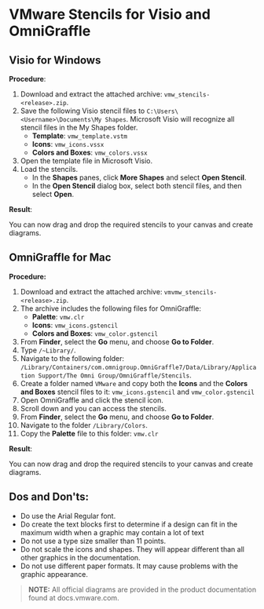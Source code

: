 # VMware Stencils for Visio and OmniGraffle

## Visio for Windows

**Procedure**:

1. Download and extract the attached archive: `vmw_stencils-<release>.zip`.
2. Save the following Visio stencil files to `C:\Users\<Username>\Documents\My Shapes`. 
Microsoft Visio will recognize all stencil files in the My Shapes folder.
    * **Template**: `vmw_template.vstm`
    * **Icons**: `vmw_icons.vssx`
    * **Colors and Boxes**: `vmw_colors.vssx`
3. Open the template file in Microsoft Visio.
4. Load the stencils.
    * In the **Shapes** panes, click **More Shapes** and select **Open Stencil**.
    * In the **Open Stencil** dialog box, select both stencil files, and then select **Open**.
 
**Result**:

You can now drag and drop the required stencils to your canvas and create diagrams.
 
## OmniGraffle for Mac

**Procedure:**

1. Download and extract the attached archive: `vmvmw_stencils-<release>.zip`.
2. The archive includes the following files for OmniGraffle:
    * **Palette**: `vmw.clr`
    * **Icons**: `vmw_icons.gstencil`
    * **Colors and Boxes**: `vmw_color.gstencil`
3. From **Finder**, select the **Go** menu, and choose **Go to Folder**.
4. Type `/~Library/`.
5. Navigate to the following folder: `/Library/Containers/com.omnigroup.OmniGraffle7/Data/Library/Application Support/The Omni Group/OmniGraffle/Stencils`.
6. Create a folder named `VMware` and copy both the **Icons** and the **Colors and Boxes** stencil files to it: `vmw_icons.gstencil` and `vmw_color.gstencil`
7. Open OmniGraffle and click the stencil icon.
8. Scroll down and you can access the stencils.
9. From **Finder**, select the **Go** menu, and choose **Go to Folder**.
10. Navigate to the folder `/Library/Colors`.
11. Copy the **Palette** file to this folder: `vmw.clr`
 
**Result**:

You can now drag and drop the required stencils to your canvas and create diagrams.
 
## Dos and Don'ts:

* Do use the Arial Regular font.
* Do create the text blocks first to determine if a design can fit in the maximum width when a graphic may contain a lot of text
* Do not use a type size smaller than 11 points.
* Do not scale the icons and shapes. They will appear different than all other graphics in the documentation.
* Do not use different paper formats. It may cause problems with the graphic appearance.
 
>**NOTE:**
All official diagrams are provided in the product documentation found at docs.vmware.com.
